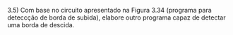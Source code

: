3.5) Com base no circuito apresentado na Figura 3.34 (programa para deteccção de borda de subida), elabore outro programa capaz de detectar uma borda de descida.